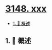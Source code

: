 # [3148. xxx](https://github.com/Tdahuyou/TNotes.leetcode/tree/main/notes/3148.%20xxx)

<!-- region:toc -->

- [1. 📝 概述](#1--概述)

<!-- endregion:toc -->

## 1. 📝 概述
